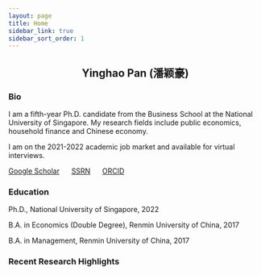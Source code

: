 ```yaml
---
layout: page
title: Home
sidebar_link: true
sidebar_sort_order: 1
---
```

 

## <center> Yinghao Pan (潘颖豪) </center>

### Bio
I am a fifth-year Ph.D. candidate from the Business School at the National University of Singapore. My research fields include public economics, household finance and Chinese economy.

I am on the 2021-2022 academic job market and available for virtual interviews.

[Google Scholar](https://scholar.google.com/citations?user=d8OG-4UAAAAJ&hl=en) &nbsp;&nbsp;&nbsp;&nbsp;  [SSRN](https://papers.ssrn.com/sol3/cf_dev/AbsByAuth.cfm?per_id=2959716) &nbsp;&nbsp;&nbsp;&nbsp;  [ORCID](https://orcid.org/0000-0002-4363-9619) 


### Education

Ph.D., National University of Singapore, 2022

B.A. in Economics (Double Degree), Renmin University of China, 2017

B.A. in Management, Renmin University of China, 2017

### Recent Research Highlights


